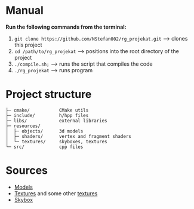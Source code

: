 # Manual

**Run the following commands from the terminal:**

1. `git clone https://github.com/NStefan002/rg_projekat.git` --> clones this project
2. `cd /path/to/rg_projekat` --> positions into the root directory of the project
3. `./compile.sh;` --> runs the script that compiles the code
4. `./rg_projekat` --> runs program

# Project structure
```
├─ cmake/           CMake utils
├─ include/         h/hpp files
├─ libs/            external libraries
├─ resources/
│  ├─ objects/      3d models
│  ├─ shaders/      vertex and fragment shaders
│  └─ textures/     skyboxes, textures
└─ src/             cpp files
```

# Sources

- [Models](https://www.cadnav.com/3d-models/)
- [Textures](https://www.cadnav.com/textures) and some other [textures](https://www.pngwing.com/)
- [Skybox](https://opengameart.org/content/park-skyboxes)
